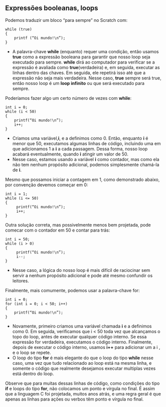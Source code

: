 ## **Expressões booleanas, loops**

Podemos traduzir um bloco “para sempre” no Scratch com:

```
while (true)
{
    printf (“Oi mundo!\n”); 
}
```

- A palavra-chave **while** (enquanto) requer uma condição, então usamos **true** como a expressão booleana para garantir que nosso loop seja executado para sempre. **while** dirá ao computador para verificar se a expressão é avaliada como **true**(verdadeira) e, em seguida, executar as linhas dentro das chaves. Em seguida, ele repetirá isso até que a expressão não seja mais verdadeira. Nesse caso, **true** sempre será true, então nosso loop é um **loop infinito** ou que será executado para sempre.

Poderíamos fazer algo um certo número de vezes com **while**:

```
int i = 0;
while (i < 50)
{
    printf(“Oi mundo!\n”); 
    i++;
}
```

- Criamos uma variável,**i**, e a definimos como 0. Então, enquanto **i** é menor que 50, executamos algumas linhas de código, incluindo uma em que adicionamos 1 a **i** a cada passagem. Dessa forma, nosso loop acabará eventualmente, quando **i** atingir um valor de 50.
- Nesse caso, estamos usando a variável **i** como contador, mas como ela não tem nenhum propósito adicional, podemos simplesmente chamá-la de **i**.

Mesmo que possamos iniciar a contagem em 1, como demonstrado abaixo, por convenção devemos começar em 0:

```
int i = 1;
while (i <= 50)
{
     printf(“Oi mundo!\n”); 
     i++;
}
```

Outra solução correta, mas possivelmente menos bem projetada, pode comecar com o contador em 50 e contar para trás:

```
int i = 50;
while (i > 0)
{
     printf(“Oi mundo!\n”); 
     i--;
}
```

- Nesse caso, a lógica do nosso loop é mais difícil de raciocinar sem servir a nenhum propósito adicional e pode até mesmo confundir os leitores.

Finalmente, mais comumente, podemos usar a palavra-chave for:

```
int i = 0;
for (int i = 0; i < 50; i++)
{
    printf(“Oi mundo!\n”); 
}
```

- Novamente, primeiro criamos uma variável chamada **i** e a definimos como 0. Em seguida, verificamos que i < 50 toda vez que alcançamos o topo do loop, antes de executar qualquer código interno. Se essa expressão for verdadeira, executamos o código interno. Finalmente, depois de executar o código interno, usamos **i++** para adicionar um a i , e o loop se repete.
- O loop do tipo **for** é mais elegante do que o loop do tipo **while** nesse caso, uma vez que tudo relacionado ao loop está na mesma linha, e somente o código que realmente desejamos executar multiplas vezes está dentro do loop.

Observe que para muitas dessas linhas de código, como condições do tipo **if** e loops do tipo **for**, não colocamos um ponto e vírgula no final. É assim que a linguagem C foi projetada, muitos anos atrás, e uma regra geral é que apenas as linhas para ações ou verbos têm ponto e vírgula no final.
